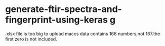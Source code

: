 # generate-ftir-spectra-and-fingerprint-using-keras g
.xlsx file is too big to upload
maccs data contains 166 numbers,not 167.the first zero is not included.

